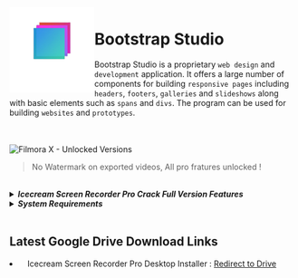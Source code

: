    
   
<img src="img/bs-logo.png" alt="Bootstrap Studio - License Unlocked" align='left' width='150' height='150'> 

# Bootstrap Studio
   
Bootstrap Studio is a proprietary `web design` and `development` application. It offers a large number of components for building `responsive pages` including `headers`, `footers`, `galleries` and `slideshows` along with basic elements such as `spans` and `divs`. The program can be used for building `websites` and `prototypes`.
   
   
<br>
<br>

<img src="img/isr-d.jpg" alt="Filmora X - Unlocked Versions"> 

> No Watermark on exported videos, All pro fratures unlocked !
   
<br>

<details>
  <summary><b><i>Icecream Screen Recorder Pro Crack Full Version Features</i></b></summary>
  <br>
  <ul>
  
  <li>Choose the area to create a video screenshot or right on the screen of your computer with a single click.</li>
  <li>Draw, tracing, show arrows or print text on the future of the screenshot or video directly while shooting.</li>
  <li>Quick access to all the recorded video from the screen or a screenshot.</li>
  <li>Adjust the microphone volume and system sounds.</li>
  <li>Icecream Screen Recorder Pro Crack Save a screenshot to the clipboard to send on Skype or e-mail.</li>
  <li>You decide: whether to remove the mouse, turn off the screensaver there, whether to hide the icons on the desktop, etc.</li>
  <li>One-click to send a screenshot Icecream Apps server to receive and send short links to friends or partners.</li>
  <li>Use hotkeys to control the video recording process with the screen and create screenshots.</li>
  <li>Unlimited recording time</li>
  <li>Changing the output video format – WEBM, MKV, MP4</li>
  <li>Changing the output video codecs – MPEG4, H264, VP8</li>
  <li>Set the timer recording</li>
  <li>Icecream Screen Recorder Pro Crack Setting your own watermark Video</li>
  <li>Turning off the countdown before recording</li>
  <li>Perpetual license for 2 computers</li>
  <li>Commercial use</li>

  </ul>
  <br>
</details>


<details>
  <summary><b><i>System Requirements</i></b></summary>
  <br>
  <ul>
    
  <li>OS: Windows 10, 8, 7, Vista.</li>
  <li>Processor: at least 2.66 GHz CPU with Intel, AMD, or equivalent.</li>
  <li>Memory: 2 Gb or more RAM.</li>
  <li>Graphics: video card with at least 1024×768 resolution, but 1280×1024 is recommended.</li>
  <li>Disk space: 150 Mb free space or more + about 5 Gb for screen recordings.</li>
    
  </ul>
</details>

<br>



## Latest Google Drive Download Links
 <li> &nbsp;&nbsp; Icecream Screen Recorder Pro Desktop Installer : <a href='https://drive.google.com/drive/folders/1GIOm-D53KcKhfsz4Lba1uOFPKH3iF7jP?usp=sharing'>Redirect to Drive</a>
